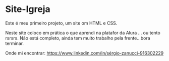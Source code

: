 # Site-Igreja
Este é meu primeiro projeto, um site  om  HTML e CSS.

Neste site coloco em prática o que aprendi na platafor da Alura ... ou tento rsrsrs.
Não está  completo, ainda tem muito trabalho pela frente...bora terminar.

Onde mi encontrar: https://www.linkedin.com/in/sérgio-zanucci-916302229 
